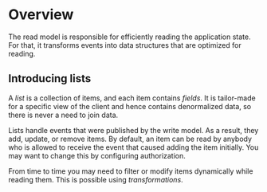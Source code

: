 # Overview

The read model is responsible for efficiently reading the application state. For that, it transforms events into data structures that are optimized for reading.

## Introducing lists

A *list* is a collection of items, and each item contains *fields*. It is tailor-made for a specific view of the client and hence contains denormalized data, so there is never a need to join data.

Lists handle events that were published by the write model. As a result, they add, update, or remove items. By default, an item can be read by anybody who is allowed to receive the event that caused adding the item initially. You may want to change this by configuring authorization.

From time to time you may need to filter or modify items dynamically while reading them. This is possible using *transformations*.
